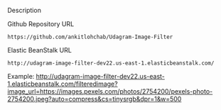 Description

Github Repository URL

    https://github.com/ankitlohchab/Udagram-Image-Filter

Elastic BeanStalk URL

    http://udagram-image-filter-dev22.us-east-1.elasticbeanstalk.com/

Example: http://udagram-image-filter-dev22.us-east-1.elasticbeanstalk.com/filteredimage?image_url=https://images.pexels.com/photos/2754200/pexels-photo-2754200.jpeg?auto=compress&cs=tinysrgb&dpr=1&w=500


